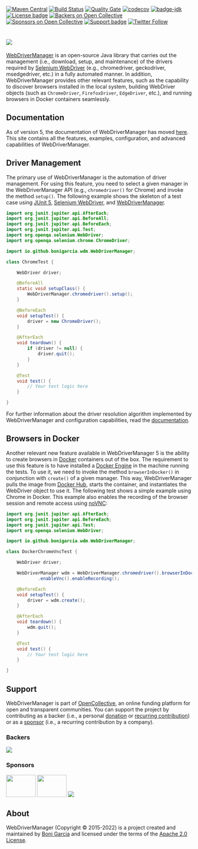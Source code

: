 [![Maven Central](https://img.shields.io/maven-central/v/io.github.bonigarcia/webdrivermanager.svg)](https://search.maven.org/search?q=g:io.github.bonigarcia%20a:webdrivermanager)
[![Build Status](https://github.com/bonigarcia/webdrivermanager/workflows/build/badge.svg)](https://github.com/bonigarcia/webdrivermanager/actions)
[![Quality Gate](https://sonarcloud.io/api/project_badges/measure?project=io.github.bonigarcia:webdrivermanager&metric=alert_status)](https://sonarcloud.io/summary/new_code?id=io.github.bonigarcia%3Awebdrivermanager)
[![codecov](https://codecov.io/gh/bonigarcia/webdrivermanager/branch/master/graph/badge.svg)](https://codecov.io/gh/bonigarcia/webdrivermanager)
[![badge-jdk](https://img.shields.io/badge/jdk-8-green.svg)](https://www.oracle.com/java/technologies/javase-downloads.html)
[![License badge](https://img.shields.io/badge/license-Apache2-green.svg)](https://www.apache.org/licenses/LICENSE-2.0)
[![Backers on Open Collective](https://opencollective.com/webdrivermanager/backers/badge.svg)](#backers)
[![Sponsors on Open Collective](https://opencollective.com/webdrivermanager/sponsors/badge.svg)](#sponsors)
[![Support badge](https://img.shields.io/badge/stackoverflow-webdrivermanager_java-green.svg?logo=stackoverflow)](https://stackoverflow.com/questions/tagged/webdrivermanager-java)
[![Twitter Follow](https://img.shields.io/twitter/follow/boni_gg.svg?style=social)](https://twitter.com/boni_gg)

# [![][Logo]][WebDriverManager]
[WebDriverManager] is an open-source Java library that carries out the management (i.e., download, setup, and maintenance) of the drivers required by [Selenium WebDriver] (e.g., chromedriver, geckodriver, msedgedriver, etc.) in a fully automated manner. In addition, WebDriverManager provides other relevant features, such as the capability to discover browsers installed in the local system, building WebDriver objects (such as `ChromeDriver`, `FirefoxDriver`, `EdgeDriver`, etc.), and running browsers in Docker containers seamlessly.

## Documentation
As of version 5, the documentation of WebDriverManager has moved [here][WebDriverManager]. This site contains all the features, examples, configuration, and advanced capabilities of WebDriverManager.

## Driver Management
The primary use of WebDriverManager is the automation of driver management. For using this feature, you need to select a given manager in the WebDriverManager API (e.g., `chromedriver()` for Chrome) and invoke the method `setup()`. The following example shows the skeleton of a test case using [JUnit 5], [Selenium WebDriver], and [WebDriverManager].

```java
import org.junit.jupiter.api.AfterEach;
import org.junit.jupiter.api.BeforeAll;
import org.junit.jupiter.api.BeforeEach;
import org.junit.jupiter.api.Test;
import org.openqa.selenium.WebDriver;
import org.openqa.selenium.chrome.ChromeDriver;

import io.github.bonigarcia.wdm.WebDriverManager;

class ChromeTest {

    WebDriver driver;

    @BeforeAll
    static void setupClass() {
        WebDriverManager.chromedriver().setup();
    }

    @BeforeEach
    void setupTest() {
        driver = new ChromeDriver();
    }

    @AfterEach
    void teardown() {
        if (driver != null) {
            driver.quit();
        }
    }

    @Test
    void test() {
        // Your test logic here
    }

}
```

For further information about the driver resolution algorithm implemented by WebDriverManager and configuration capabilities, read the [documentation][WebDriverManager].

## Browsers in Docker
Another relevant new feature available in WebDriverManager 5 is the ability to create browsers in [Docker] containers out of the box. The requirement to use this feature is to have installed a [Docker Engine] in the machine running the tests. To use it, we need to invoke the method `browserInDocker()` in conjunction with `create()` of a given manager. This way, WebDriverManager pulls the image from [Docker Hub], starts the container, and instantiates the WebDriver object to use it. The following test shows a simple example using Chrome in Docker. This example also enables the recording of the browser session and remote access using [noVNC]:

```java
import org.junit.jupiter.api.AfterEach;
import org.junit.jupiter.api.BeforeEach;
import org.junit.jupiter.api.Test;
import org.openqa.selenium.WebDriver;

import io.github.bonigarcia.wdm.WebDriverManager;

class DockerChromeVncTest {

    WebDriver driver;

    WebDriverManager wdm = WebDriverManager.chromedriver().browserInDocker()
            .enableVnc().enableRecording();

    @BeforeEach
    void setupTest() {
        driver = wdm.create();
    }

    @AfterEach
    void teardown() {
        wdm.quit();
    }

    @Test
    void test() {
        // Your test logic here
    }

}
```

## Support
WebDriverManager is part of [OpenCollective], an online funding platform for open and transparent communities. You can support the project by contributing as a backer (i.e., a personal [donation] or [recurring contribution]) or as a [sponsor] (i.e., a recurring contribution by a company).

### Backers
<a href="https://opencollective.com/webdrivermanager" target="_blank"><img src="https://opencollective.com/webdrivermanager/backers.svg?width=890"></a>

### Sponsors
<a href="https://opencollective.com/webdrivermanager/sponsor/0/website" target="_blank"><img src="https://opencollective.com/webdrivermanager/sponsor/0/avatar.svg" style="width: 80px; height: 60px; object-fit: cover;"></a>
<a href="https://opencollective.com/webdrivermanager/sponsor/1/website" target="_blank"><img src="https://opencollective.com/webdrivermanager/sponsor/1/avatar.svg" style="width: 80px; height: 60px; object-fit: cover;"></a>
<a href="https://opencollective.com/webdrivermanager/sponsor/2/website" target="_blank"><img src="https://opencollective.com/webdrivermanager/sponsor/2/avatar.svg"></a>

## About
WebDriverManager (Copyright &copy; 2015-2022) is a project created and maintained by [Boni Garcia] and licensed under the terms of the [Apache 2.0 License].

[Logo]: https://bonigarcia.github.io/img/wdm.png
[WebDriverManager]: https://bonigarcia.dev/webdrivermanager/
[Selenium WebDriver]: https://www.selenium.dev/documentation/webdriver/
[JUnit 5]: https://junit.org/junit5/
[Docker]: https://www.docker.com/
[Docker Engine]: https://docs.docker.com/engine/
[Docker Hub]: https://hub.docker.com/
[noVNC]: https://novnc.com/
[OpenCollective]: https://opencollective.com/webdrivermanager
[donation]: https://opencollective.com/webdrivermanager/donate
[recurring contribution]: https://opencollective.com/webdrivermanager/contribute/backer-8132/checkout
[sponsor]: https://opencollective.com/webdrivermanager/contribute/sponsor-8133/checkout
[Boni Garcia]: https://bonigarcia.dev/
[Apache 2.0 License]: https://www.apache.org/licenses/LICENSE-2.0
